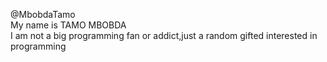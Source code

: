 @MbobdaTamo  
My name is TAMO MBOBDA  
I am not a big programming fan or addict,just a random gifted interested in programming  
<!---
MbobdaTamo/MbobdaTamo is a ✨ special ✨ repository because its `README.md` (this file) appears on your GitHub profile.
You can click the Preview link to take a look at your changes.
--->
